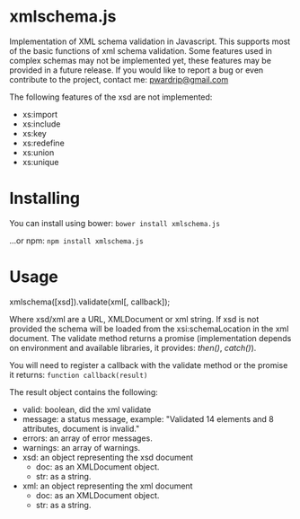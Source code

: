 # xmlschema.js
Implementation of XML schema validation in Javascript. This supports most of the basic functions of xml schema validation. 
Some features used in complex schemas may not be implemented yet, these features may be provided in a future release. 
If you would like to report a bug or even contribute to the project, contact me: pwardrip@gmail.com

The following features of the xsd are not implemented:

* xs:import
* xs:include
* xs:key
* xs:redefine
* xs:union
* xs:unique

# Installing
You can install using bower:
`bower install xmlschema.js`

...or npm:
`npm install xmlschema.js`

# Usage

xmlschema([xsd]).validate(xml[, callback]);

Where xsd/xml are a URL, XMLDocument or xml string. If xsd is not provided the schema will be loaded from the
xsi:schemaLocation in the xml document. The validate method returns a promise (implementation depends
on environment and available libraries, it provides: _then()_, _catch()_).

You will need to register a callback with the validate method or the promise it returns:
`function callback(result)`

The result object contains the following:

* valid: boolean, did the xml validate
* message: a status message, example: "Validated 14 elements and 8 attributes, document is invalid."
* errors: an array of error messages.
* warnings: an array of warnings.
* xsd: an object representing the xsd document
    * doc: as an XMLDocument object.
    * str: as a string.
* xml: an object representing the xml document
    * doc: as an XMLDocument object.
    * str: as a string.
